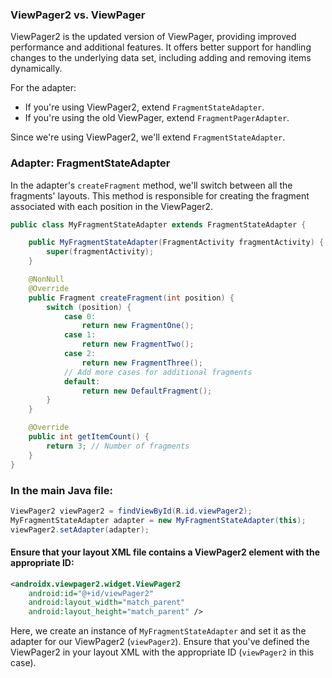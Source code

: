 ### ViewPager2 vs. ViewPager

ViewPager2 is the updated version of ViewPager, providing improved performance and additional features. It offers better support for handling changes to the underlying data set, including adding and removing items dynamically.

For the adapter:
- If you're using ViewPager2, extend `FragmentStateAdapter`.
- If you're using the old ViewPager, extend `FragmentPagerAdapter`.

Since we're using ViewPager2, we'll extend `FragmentStateAdapter`.

### Adapter: FragmentStateAdapter

In the adapter's `createFragment` method, we'll switch between all the fragments' layouts. This method is responsible for creating the fragment associated with each position in the ViewPager2.

```java
public class MyFragmentStateAdapter extends FragmentStateAdapter {

    public MyFragmentStateAdapter(FragmentActivity fragmentActivity) {
        super(fragmentActivity);
    }

    @NonNull
    @Override
    public Fragment createFragment(int position) {
        switch (position) {
            case 0:
                return new FragmentOne();
            case 1:
                return new FragmentTwo();
            case 2:
                return new FragmentThree();
            // Add more cases for additional fragments
            default:
                return new DefaultFragment();
        }
    }

    @Override
    public int getItemCount() {
        return 3; // Number of fragments
    }
}
```

### In the main Java file:
```java
ViewPager2 viewPager2 = findViewById(R.id.viewPager2);
MyFragmentStateAdapter adapter = new MyFragmentStateAdapter(this);
viewPager2.setAdapter(adapter);
```

#### Ensure that your layout XML file contains a ViewPager2 element with the appropriate ID:

```xml
<androidx.viewpager2.widget.ViewPager2
    android:id="@+id/viewPager2"
    android:layout_width="match_parent"
    android:layout_height="match_parent" />
```

Here, we create an instance of `MyFragmentStateAdapter` and set it as the adapter for our ViewPager2 (`viewPager2`). Ensure that you've defined the ViewPager2 in your layout XML with the appropriate ID (`viewPager2` in this case).
